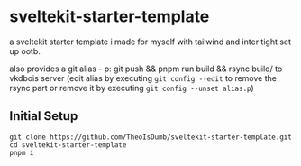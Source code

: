 # sveltekit-starter-template

a sveltekit starter template i made for myself with tailwind and inter tight set up ootb.

also provides a git alias - p: git push && pnpm run build && rsync build/ to vkdbois server (edit alias by executing `git config --edit` to remove the rsync part or remove it by executing `git config --unset alias.p`)

## Initial Setup

```
git clone https://github.com/TheoIsDumb/sveltekit-starter-template.git
cd sveltekit-starter-template
pnpm i
```

